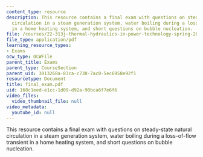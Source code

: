 ```yaml
---
content_type: resource
description: This resource contains a final exam with questions on steady-state natural
  circulation in a steam generation system, water boiling during a loss-of-flow transient
  in a home heating system, and short questions on bubble nucleation.
file: /courses/22-313j-thermal-hydraulics-in-power-technology-spring-2007/168c1eede1cc1d09d92a90bca6f7e6f6_final_exam.pdf
file_type: application/pdf
learning_resource_types:
- Exams
ocw_type: OCWFile
parent_title: Exams
parent_type: CourseSection
parent_uid: 3013268a-83ca-c738-7ac0-5ec6958e92f1
resourcetype: Document
title: final_exam.pdf
uid: 168c1eed-e1cc-1d09-d92a-90bca6f7e6f6
video_files:
  video_thumbnail_file: null
video_metadata:
  youtube_id: null
---
```

This resource contains a final exam with questions on steady-state natural circulation in a steam generation system, water boiling during a loss-of-flow transient in a home heating system, and short questions on bubble nucleation.

